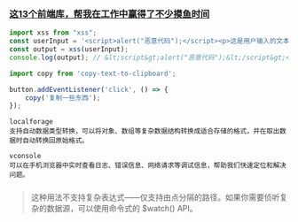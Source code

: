 ### [这13个前端库，帮我在工作中赢得了不少摸鱼时间](https://juejin.cn/post/7373136303180136459#heading-5)

```js
import xss from "xss";
const userInput = '<script>alert("恶意代码");</script><p>这是用户输入的文本内容</p>';
const output = xss(userInput);
console.log(output); // &lt;script&gt;alert("恶意代码");&lt;/script&gt;<p>这是用户输入的文本内容</p>

import copy from 'copy-text-to-clipboard';

button.addEventListener('click', () => {
    copy('复制一些东西');
});
```

```
localforage
支持自动数据类型转换，可以将对象、数组等复杂数据结构转换成适合存储的格式，并在取出数据时自动转换回原始格式。
```

```
vconsole
可以在手机浏览器中实时查看日志、错误信息、网络请求等调试信息，帮助我们快速定位和解决问题。
```

### [](https://cn.vuejs.org/api/options-state#watch)

> 这种用法不支持复杂表达式——仅支持由点分隔的路径。如果你需要侦听复杂的数据源，可以使用命令式的 $watch() API。

### [](https://cn.vuejs.org/api/built-in-directives#v-bind)
